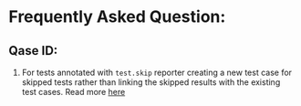 # Frequently Asked Question:

## Qase ID:

1. For tests annotated with `test.skip` reporter creating a new test case for skipped tests rather than linking the skipped results with the existing test cases. Read more [here](https://github.com/cskmnrpt/qase-playwright/blob/Vikas---Playwright/tests/examples/attachments/FAQ/skipped_test_results_creatng_new_test_cases.md)

